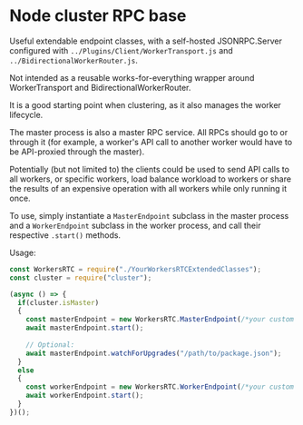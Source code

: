 # Node cluster RPC base

Useful extendable endpoint classes, with a self-hosted JSONRPC.Server configured with `../Plugins/Client/WorkerTransport.js` and `../BidirectionalWorkerRouter.js`.

Not intended as a reusable works-for-everything wrapper around WorkerTransport and BidirectionalWorkerRouter.

It is a good starting point when clustering, as it also manages the worker lifecycle.

The master process is also a master RPC service. All RPCs should go to or through it (for example, a worker's API call to another worker would have to be API-proxied through the master).

Potentially (but not limited to) the clients could be used to send API calls to all workers, or specific workers, load balance workload to workers or share the results of an expensive operation with all workers while only running it once.

To use, simply instantiate a `MasterEndpoint` subclass in the master process and a `WorkerEndpoint` subclass in the worker process, and call their respective `.start()` methods.

Usage:
```Javascript
const WorkersRTC = require("./YourWorkersRTCExtendedClasses");
const cluster = require("cluster");

(async () => {
  if(cluster.isMaster)
  {
    const masterEndpoint = new WorkersRTC.MasterEndpoint(/*your custom params*/);
    await masterEndpoint.start();
    
    // Optional: 
    await masterEndpoint.watchForUpgrades("/path/to/package.json");
  }
  else
  {
    const workerEndpoint = new WorkersRTC.WorkerEndpoint(/*your custom params*/);
    await workerEndpoint.start();
  }  
})();

